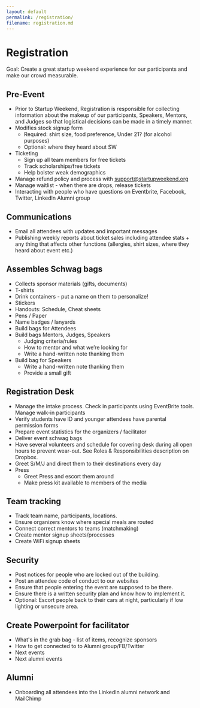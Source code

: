 ```yaml
---
layout: default
permalink: /registration/
filename: registration.md
---
```


Registration 
===
Goal: Create a great startup weekend experience for our participants and make our crowd measurable.

Pre-Event
---
* Prior to Startup Weekend, Registration is responsible for collecting information about the makeup of our participants, Speakers, Mentors, and Judges so that logistical decisions can be made in a timely manner.
* Modifies stock signup form
	* Required: shirt size, food preference, Under 21? (for alcohol purposes)
	* Optional: where they heard about SW
* Ticketing
	* Sign up all team members for free tickets
	* Track scholarships/free tickets
	* Help bolster weak demographics
* Manage refund policy and process with support@startupweekend.org
* Manage waitlist - when there are drops, release tickets
* Interacting with people who have questions on Eventbrite, Facebook, Twitter, LinkedIn Alumni group

Communications
---
* Email all attendees with updates and important messages
* Publishing weekly reports about ticket sales including attendee stats + any thing that affects other functions (allergies, shirt sizes, where they heard about event etc.)

Assembles Schwag bags
---
* Collects sponsor materials (gifts, documents)
* T-shirts
* Drink containers - put a name on them to personalize!
* Stickers
* Handouts: Schedule, Cheat sheets
* Pens / Paper
* Name badges / lanyards
* Build bags for Attendees
* Build bags Mentors, Judges, Speakers
	* Judging criteria/rules
	* How to mentor and what we’re looking for
	* Write a hand-written note thanking them
* Build bag for Speakers
	* Write a hand-written note thanking them
	* Provide a small gift

Registration Desk
---
* Manage the intake process. Check in participants using EventBrite tools. Manage walk-in participants
* Verify students have ID and younger attendees have parental permission forms
* Prepare event statistics for the organizers / facilitator
* Deliver event schwag bags
* Have several volunteers and schedule for covering desk during all open hours to prevent wear-out.  See Roles & Responsibilities description on Dropbox.
* Greet S/M/J and direct them to their destinations every day
* Press
	* Greet Press and escort them around
	* Make press kit available to members of the media

Team tracking
---
* Track team name, participants, locations.
* Ensure organizers know where special meals are routed
* Connect correct mentors to teams (matchmaking)
* Create mentor signup sheets/processes
* Create WiFi signup sheets

Security
---
* Post notices for people who are locked out of the building.
* Post an attendee code of conduct to our websites
* Ensure that people entering the event are supposed to be there.
* Ensure there is a written security plan and know how to implement it.
* Optional: Escort people back to their cars at night, particularly if low lighting or unsecure area.

Create Powerpoint for facilitator
---
* What's in the grab bag - list of items, recognize sponsors
* How to get connected to to Alumni group/FB/Twitter
* Next events
* Next alumni events

Alumni 
---
* Onboarding all attendees into the LinkedIn alumni network and MailChimp

